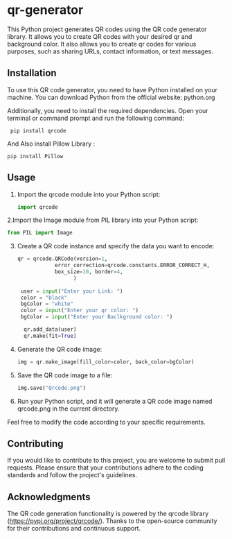 # qr-generator

This Python project generates QR codes using the QR code generator library. It allows you to create QR codes with your desired qr and background color. It also allows you to create qr codes for various purposes, such as sharing URLs, contact information, or text messages.


## Installation
To use this QR code generator, you need to have Python installed on your machine. You can download Python from the official website: python.org

Additionally, you need to install the required dependencies. Open your terminal or command prompt and run the following command:

```
 pip install qrcode
```
And Also install Pillow Library :
```
pip install Pillow 
```

## Usage
1. Import the qrcode module into your Python script:
   
   ```python
   import qrcode
   ```

2.Import the Image module from PIL library into your Python script:

  ```python
  from PIL import Image
  ```

3. Create a QR code instance and specify the data you want to encode:
   
   ```python
   qr = qrcode.QRCode(version=1,
               error_correction=qrcode.constants.ERROR_CORRECT_H,
               box_size=10, border=4,
                     )
                     
    user = input("Enter your Link: ")
    color = "black"
    bgColor = "white"
    color = input("Enter your qr color: ")
    bgColor = input("Enter your Baclkground color: ")

     qr.add_data(user)
     qr.make(fit=True)
     ```

4. Generate the QR code image:
   
   ```python
   img = qr.make_image(fill_color=color, back_color=bgColor)
   ```

5. Save the QR code image to a file:

   ```python
   img.save("Qrcode.png")
   ```

6. Run your Python script, and it will generate a QR code image named qrcode.png in the current directory.

 Feel free to modify the code according to your specific requirements.


## Contributing
If you would like to contribute to this project, you are welcome to submit pull requests. Please ensure that your contributions adhere to the coding standards and follow the project's guidelines.


## Acknowledgments
The QR code generation functionality is powered by the qrcode library (https://pypi.org/project/qrcode/).
Thanks to the open-source community for their contributions and continuous support.
